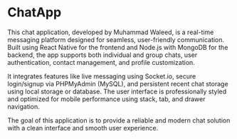 # ChatApp
This chat application, developed by Muhammad Waleed, is a real-time messaging platform designed for seamless, user-friendly communication. Built using React Native for the frontend and Node.js with MongoDB for the backend, the app supports both individual and group chats, user authentication, contact management, and profile customization.

It integrates features like live messaging using Socket.io, secure login/signup via PHPMyAdmin (MySQL), and persistent recent chat storage using local storage or database. The user interface is professionally styled and optimized for mobile performance using stack, tab, and drawer navigation.

The goal of this application is to provide a reliable and modern chat solution with a clean interface and smooth user experience.
